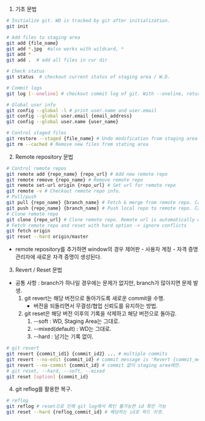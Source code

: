 1. 기초 문법
```bash
# Initialize git. WD is tracked by git after initialization.
git init

# Add files to staging area
git add {file_name}
git add *.jpg  #also works with wildcard, *
git add *
git add .  # add all files in cur dir

# Check status
git status  # checkout current status of staging area / W.D.

# Commit logs
git log [--oneline] # checkout commit log of git. With --oneline, returns logs in an oneline.

# Global user info
git config --global -l # print user.name and user.email
git config --global user.email {email_address}
git config --global user.name {user_name}

# Control staged files
git restore --staged {file_name} # Undo modification from staging area
git rm --cached # Remove new files from stating area
```

2. Remote repository 문법
```bash
# Control remote repos
git remote add {repo_name} {repo_url} # Add new remote repo
git remote remove {repo_name} # Remove remote repo
git remote set-url origin {repo_url} # Set url for remote repo
git remote -v # Checkout remote repo info.
# Pull/push
git pull {repo_name} {branch_name} # Fetch & merge from remote repo. Cannot pull branches with unrelated histories.
git push {repo_name} {branch_name} # Push local repo to remote repo. Cannot merge barnches with unrelated histories. (Cannot merge in github)
# Clone remote repo
git clone {repo_url} # Clone remote repo. Remote url is automatically updated.
# Fetch remote repo and reset with hard option -> ignore conflicts
git fetch origin
git reset --hard origin/master
```
- remote repository를 추가하면 window의 경우 제어판 - 사용자 계정 - 자격 증명 관리자에 새로운 자격 증명이 생성된다.

3. Revert / Reset 문법
- 공통 사항 : branch가 하나일 경우에는 문제가 없지만, branch가 많아지면 문제 발생.
    1. git revert는 해당 버전으로 돌아가도록 새로운 commit을 수행.
        - 버전을 되돌리면서 무결성/협업 신뢰도를 유지하는 방법.
    2. git reset은 해당 버전 이후의 기록을 삭제하고 해당 버전으로 돌아감.
        1. --soft : WD, Staging Area는 그대로.
        2. --mixed(default) : WD는 그대로.
        3. --hard : 남기는 기록 없이.

```bash
# git revert
git revert {commit_id1} {commit_id2} ... # multiple commits
git revert --no-edit {commit_id} # commit message is 'Revert {commit_message}'
git revert --no-commit {commit_id} # commit 없이 staging area에만.
# git reset, --hard, --soft, --mixed
git reset [option] {commit_id}
```

4. git reflog를 활용한 복구.
```bash
# reflog
git reflog # reset으로 인해 git log에서 확인 불가능한 id 확인 가능
git reset --hard {reflog_commit_id} # 해당하는 id로 하드 리셋.
```